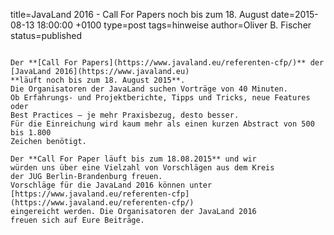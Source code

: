title=JavaLand 2016 - Call For Papers noch bis zum 18. August
date=2015-08-13  18:00:00 +0100
type=post
tags=hinweise
author=Oliver B. Fischer
status=published
~~~~~~

Der **[Call For Papers](https://www.javaland.eu/referenten-cfp/)** der 
[JavaLand 2016](https://www.javaland.eu) 
**läuft noch bis zum 18. August 2015**.
Die Organisatoren der JavaLand suchen Vorträge von 40 Minuten. 
Ob Erfahrungs- und Projektberichte, Tipps und Tricks, neue Features oder 
Best Practices – je mehr Praxisbezug, desto besser.
Für die Einreichung wird kaum mehr als einen kurzen Abstract von 500 bis 1.800 
Zeichen benötigt.  

Der **Call For Paper läuft bis zum 18.08.2015** und wir
würden uns über eine Vielzahl von Vorschlägen aus dem Kreis
der JUG Berlin-Brandenburg freuen.
Vorschläge für die JavaLand 2016 können unter 
[https://www.javaland.eu/referenten-cfp](https://www.javaland.eu/referenten-cfp/)
eingereicht werden. Die Organisatoren der JavaLand 2016
freuen sich auf Eure Beiträge.



